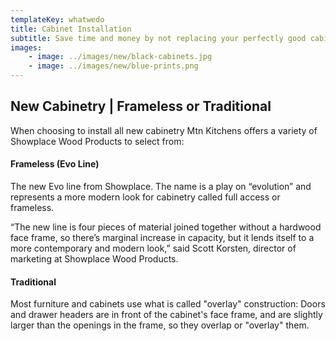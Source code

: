 ```yaml
---
templateKey: whatwedo
title: Cabinet Installation
subtitle: Save time and money by not replacing your perfectly good cabinets
images:
    - image: ../images/new/black-cabinets.jpg
    - image: ../images/new/blue-prints.png
---
```


## New Cabinetry | Frameless or Traditional
When choosing to install all new cabinetry Mtn Kitchens offers a variety of Showplace Wood Products to select from:

#### Frameless (Evo Line)
The new Evo line from Showplace. The name is a play on “evolution” and represents a more modern look for cabinetry called full access or frameless.

“The new line is four pieces of material joined together without a hardwood face frame, so there’s marginal increase in capacity, but it lends itself to a more contemporary and modern look,” said Scott Korsten, director of marketing at Showplace Wood Products.

#### Traditional
Most furniture and cabinets use what is called "overlay" construction: Doors and drawer headers are in front of the cabinet's face frame, and are slightly larger than the openings in the frame, so they overlap or "overlay" them.